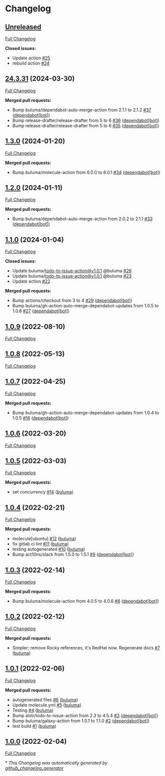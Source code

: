 # Changelog

## [Unreleased](https://github.com/buluma/ansible-role-selinux/tree/HEAD)

[Full Changelog](https://github.com/buluma/ansible-role-selinux/compare/24.3.31...HEAD)

**Closed issues:**

- Update action [\#25](https://github.com/buluma/ansible-role-selinux/issues/25)
- rebuild action [\#24](https://github.com/buluma/ansible-role-selinux/issues/24)

## [24.3.31](https://github.com/buluma/ansible-role-selinux/tree/24.3.31) (2024-03-30)

[Full Changelog](https://github.com/buluma/ansible-role-selinux/compare/1.3.0...24.3.31)

**Merged pull requests:**

- Bump buluma/dependabot-auto-merge-action from 2.1.1 to 2.1.2 [\#37](https://github.com/buluma/ansible-role-selinux/pull/37) ([dependabot[bot]](https://github.com/apps/dependabot))
- Bump release-drafter/release-drafter from 5 to 6 [\#36](https://github.com/buluma/ansible-role-selinux/pull/36) ([dependabot[bot]](https://github.com/apps/dependabot))
- Bump release-drafter/release-drafter from 5 to 6 [\#35](https://github.com/buluma/ansible-role-selinux/pull/35) ([dependabot[bot]](https://github.com/apps/dependabot))

## [1.3.0](https://github.com/buluma/ansible-role-selinux/tree/1.3.0) (2024-01-20)

[Full Changelog](https://github.com/buluma/ansible-role-selinux/compare/1.2.0...1.3.0)

**Merged pull requests:**

- Bump buluma/molecule-action from 6.0.0 to 6.0.1 [\#34](https://github.com/buluma/ansible-role-selinux/pull/34) ([dependabot[bot]](https://github.com/apps/dependabot))

## [1.2.0](https://github.com/buluma/ansible-role-selinux/tree/1.2.0) (2024-01-11)

[Full Changelog](https://github.com/buluma/ansible-role-selinux/compare/1.1.0...1.2.0)

**Merged pull requests:**

- Bump buluma/dependabot-auto-merge-action from 2.0.2 to 2.1.1 [\#33](https://github.com/buluma/ansible-role-selinux/pull/33) ([dependabot[bot]](https://github.com/apps/dependabot))

## [1.1.0](https://github.com/buluma/ansible-role-selinux/tree/1.1.0) (2024-01-04)

[Full Changelog](https://github.com/buluma/ansible-role-selinux/compare/1.0.9...1.1.0)

**Closed issues:**

- Update buluma/todo-to-issue-action@v1.0.1 @buluma [\#26](https://github.com/buluma/ansible-role-selinux/issues/26)
- Update buluma/todo-to-issue-action@v1.0.1 @buluma [\#23](https://github.com/buluma/ansible-role-selinux/issues/23)
- Update action [\#22](https://github.com/buluma/ansible-role-selinux/issues/22)

**Merged pull requests:**

- Bump actions/checkout from 3 to 4 [\#29](https://github.com/buluma/ansible-role-selinux/pull/29) ([dependabot[bot]](https://github.com/apps/dependabot))
- Bump buluma/gh-action-auto-merge-dependabot-updates from 1.0.5 to 1.0.8 [\#27](https://github.com/buluma/ansible-role-selinux/pull/27) ([dependabot[bot]](https://github.com/apps/dependabot))

## [1.0.9](https://github.com/buluma/ansible-role-selinux/tree/1.0.9) (2022-08-10)

[Full Changelog](https://github.com/buluma/ansible-role-selinux/compare/1.0.8...1.0.9)

## [1.0.8](https://github.com/buluma/ansible-role-selinux/tree/1.0.8) (2022-05-13)

[Full Changelog](https://github.com/buluma/ansible-role-selinux/compare/1.0.7...1.0.8)

## [1.0.7](https://github.com/buluma/ansible-role-selinux/tree/1.0.7) (2022-04-25)

[Full Changelog](https://github.com/buluma/ansible-role-selinux/compare/1.0.6...1.0.7)

**Merged pull requests:**

- Bump buluma/gh-action-auto-merge-dependabot-updates from 1.0.4 to 1.0.5 [\#16](https://github.com/buluma/ansible-role-selinux/pull/16) ([dependabot[bot]](https://github.com/apps/dependabot))

## [1.0.6](https://github.com/buluma/ansible-role-selinux/tree/1.0.6) (2022-03-20)

[Full Changelog](https://github.com/buluma/ansible-role-selinux/compare/1.0.5...1.0.6)

## [1.0.5](https://github.com/buluma/ansible-role-selinux/tree/1.0.5) (2022-03-03)

[Full Changelog](https://github.com/buluma/ansible-role-selinux/compare/1.0.4...1.0.5)

**Merged pull requests:**

- set concurrency [\#14](https://github.com/buluma/ansible-role-selinux/pull/14) ([buluma](https://github.com/buluma))

## [1.0.4](https://github.com/buluma/ansible-role-selinux/tree/1.0.4) (2022-02-21)

[Full Changelog](https://github.com/buluma/ansible-role-selinux/compare/1.0.3...1.0.4)

**Merged pull requests:**

- molecule\[ubuntu\] [\#12](https://github.com/buluma/ansible-role-selinux/pull/12) ([buluma](https://github.com/buluma))
- fix gitlab ci lint [\#11](https://github.com/buluma/ansible-role-selinux/pull/11) ([buluma](https://github.com/buluma))
- testing autogenerated [\#10](https://github.com/buluma/ansible-role-selinux/pull/10) ([buluma](https://github.com/buluma))
- Bump act10ns/slack from 1.5.0 to 1.5.1 [\#9](https://github.com/buluma/ansible-role-selinux/pull/9) ([dependabot[bot]](https://github.com/apps/dependabot))

## [1.0.3](https://github.com/buluma/ansible-role-selinux/tree/1.0.3) (2022-02-14)

[Full Changelog](https://github.com/buluma/ansible-role-selinux/compare/1.0.2...1.0.3)

**Merged pull requests:**

- Bump buluma/molecule-action from 4.0.5 to 4.0.6 [\#8](https://github.com/buluma/ansible-role-selinux/pull/8) ([dependabot[bot]](https://github.com/apps/dependabot))

## [1.0.2](https://github.com/buluma/ansible-role-selinux/tree/1.0.2) (2022-02-12)

[Full Changelog](https://github.com/buluma/ansible-role-selinux/compare/1.0.1...1.0.2)

**Merged pull requests:**

- Simpler; remove Rocky references, it's RedHat now. Regenerate docs [\#7](https://github.com/buluma/ansible-role-selinux/pull/7) ([buluma](https://github.com/buluma))

## [1.0.1](https://github.com/buluma/ansible-role-selinux/tree/1.0.1) (2022-02-06)

[Full Changelog](https://github.com/buluma/ansible-role-selinux/compare/1.0.0...1.0.1)

**Merged pull requests:**

- autogenerated files [\#6](https://github.com/buluma/ansible-role-selinux/pull/6) ([buluma](https://github.com/buluma))
- Update molecule.yml [\#5](https://github.com/buluma/ansible-role-selinux/pull/5) ([buluma](https://github.com/buluma))
- Testing [\#4](https://github.com/buluma/ansible-role-selinux/pull/4) ([buluma](https://github.com/buluma))
- Bump alstr/todo-to-issue-action from 2.3 to 4.5.4 [\#3](https://github.com/buluma/ansible-role-selinux/pull/3) ([dependabot[bot]](https://github.com/apps/dependabot))
- Bump buluma/galaxy-action from 1.0.1 to 1.1.0 [\#2](https://github.com/buluma/ansible-role-selinux/pull/2) ([dependabot[bot]](https://github.com/apps/dependabot))
- test build [\#1](https://github.com/buluma/ansible-role-selinux/pull/1) ([buluma](https://github.com/buluma))

## [1.0.0](https://github.com/buluma/ansible-role-selinux/tree/1.0.0) (2022-02-04)

[Full Changelog](https://github.com/buluma/ansible-role-selinux/compare/554f44ca2884f1f91e168779b0528e055fa35edf...1.0.0)



\* *This Changelog was automatically generated by [github_changelog_generator](https://github.com/github-changelog-generator/github-changelog-generator)*
